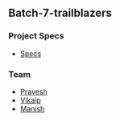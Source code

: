 
## Batch-7-trailblazers
	
### Project Specs
- [Specs](https://www.notion.so/Batch-7-Project-Specs-fd9a030f8c1c4d3e81be2db545367d0a)

### Team
- [Pravesh](https://github.com/praveshtora)    
- [Vikalp](https://github.com/VikalpP)     
- [Manish](https://github.com/manishmz)